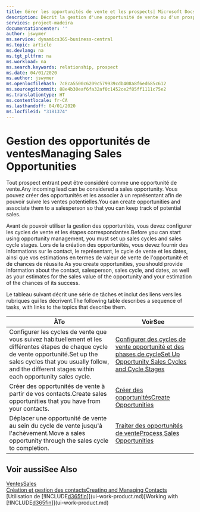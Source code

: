 ```yaml
---
title: Gérer les opportunités de vente et les prospects| Microsoft Docs
description: Décrit la gestion d'une opportunité de vente ou d'un prospect entrant dans Business Central, et l'association de l'opportunité à un représentant pour effectuer le suivi des ventes potentielles.
services: project-madeira
documentationcenter: ''
author: jswymer
ms.service: dynamics365-business-central
ms.topic: article
ms.devlang: na
ms.tgt_pltfrm: na
ms.workload: na
ms.search.keywords: relationship, prospect
ms.date: 04/01/2020
ms.author: jswymer
ms.openlocfilehash: 7c8ca5500c6209c579939cdb408a8f6ed685c612
ms.sourcegitcommit: 88e4b30eaf6fa32af0c1452ce2f85ff1111c75e2
ms.translationtype: HT
ms.contentlocale: fr-CA
ms.lasthandoff: 04/01/2020
ms.locfileid: "3181374"
---
```

# <a name="managing-sales-opportunities"></a><span data-ttu-id="66a46-103">Gestion des opportunités de ventes</span><span class="sxs-lookup"><span data-stu-id="66a46-103">Managing Sales Opportunities</span></span>
<span data-ttu-id="66a46-104">Tout prospect entrant peut être considéré comme une opportunité de vente.</span><span class="sxs-lookup"><span data-stu-id="66a46-104">Any incoming lead can be considered a sales opportunity.</span></span> <span data-ttu-id="66a46-105">Vous pouvez créer des opportunités et les associer à un représentant afin de pouvoir suivre les ventes potentielles.</span><span class="sxs-lookup"><span data-stu-id="66a46-105">You can create opportunities and associate them to a salesperson so that you can keep track of potential sales.</span></span>

<span data-ttu-id="66a46-106">Avant de pouvoir utiliser la gestion des opportunités, vous devez configurer les cycles de vente et les étapes correspondantes.</span><span class="sxs-lookup"><span data-stu-id="66a46-106">Before you can start using opportunity management, you must set up sales cycles and sales cycle stages.</span></span> <span data-ttu-id="66a46-107">Lors de la création des opportunités, vous devez fournir des informations sur le contact, le représentant, le cycle de vente et les dates, ainsi que vos estimations en termes de valeur de vente de l'opportunité et de chances de réussite.</span><span class="sxs-lookup"><span data-stu-id="66a46-107">As you create opportunities, you should provide information about the contact, salesperson, sales cycle, and dates, as well as your estimates for the sales value of the opportunity and your estimation of the chances of its success.</span></span>

<span data-ttu-id="66a46-108">Le tableau suivant décrit une série de tâches et inclut des liens vers les rubriques qui les décrivent.</span><span class="sxs-lookup"><span data-stu-id="66a46-108">The following table describes a sequence of tasks, with links to the topics that describe them.</span></span>

| <span data-ttu-id="66a46-109">À</span><span class="sxs-lookup"><span data-stu-id="66a46-109">To</span></span> | <span data-ttu-id="66a46-110">Voir</span><span class="sxs-lookup"><span data-stu-id="66a46-110">See</span></span> |
| --- | --- |
| <span data-ttu-id="66a46-111">Configurer les cycles de vente que vous suivez habituellement et les différentes étapes de chaque cycle de vente opportunité.</span><span class="sxs-lookup"><span data-stu-id="66a46-111">Set up the sales cycles that you usually follow, and the different stages within each opportunity sales cycle.</span></span> |[<span data-ttu-id="66a46-112">Configurer des cycles de vente opportunité et des phases de cycle</span><span class="sxs-lookup"><span data-stu-id="66a46-112">Set Up Opportunity Sales Cycles and Cycle Stages</span></span>](marketing-how-setup-opportunity-sales-cycles-stages.md) |
| <span data-ttu-id="66a46-113">Créer des opportunités de vente à partir de vos contacts.</span><span class="sxs-lookup"><span data-stu-id="66a46-113">Create sales opportunities that you have from your contacts.</span></span> |[<span data-ttu-id="66a46-114">Créer des opportunités</span><span class="sxs-lookup"><span data-stu-id="66a46-114">Create Opportunities</span></span>](marketing-how-create-opportunities.md) |
| <span data-ttu-id="66a46-115">Déplacer une opportunité de vente au sein du cycle de vente jusqu'à l'achèvement.</span><span class="sxs-lookup"><span data-stu-id="66a46-115">Move a sales opportunity through the sales cycle to completion.</span></span> |[<span data-ttu-id="66a46-116">Traiter des opportunités de vente</span><span class="sxs-lookup"><span data-stu-id="66a46-116">Process Sales Opportunities</span></span>](marketing-processing-sales-opportunities.md) |

## <a name="see-also"></a><span data-ttu-id="66a46-117">Voir aussi</span><span class="sxs-lookup"><span data-stu-id="66a46-117">See Also</span></span>
[<span data-ttu-id="66a46-118">Ventes</span><span class="sxs-lookup"><span data-stu-id="66a46-118">Sales</span></span>](sales-manage-sales.md)  
[<span data-ttu-id="66a46-119">Création et gestion des contacts</span><span class="sxs-lookup"><span data-stu-id="66a46-119">Creating and Managing Contacts</span></span>](marketing-contacts.md)  
<span data-ttu-id="66a46-120">[Utilisation de [!INCLUDE[d365fin](includes/d365fin_md.md)]](ui-work-product.md)</span><span class="sxs-lookup"><span data-stu-id="66a46-120">[Working with [!INCLUDE[d365fin](includes/d365fin_md.md)]](ui-work-product.md)</span></span>
